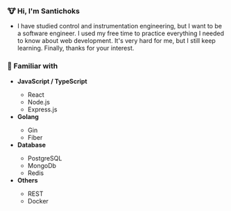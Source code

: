 ### 🐮 Hi, I'm Santichoks
<ul list-style-type="none">
  <li>I have studied control and instrumentation engineering, but I want to be a software engineer. I used my free time to practice everything I needed to know about web development. It's very hard for me, but I still keep learning. Finally, thanks for your interest.</li>
</ul>

### 📑 Familiar with
<ul>
  <li><strong>JavaScript / TypeScript</strong></li>
  <ul>
    <li>React</li>
    <li>Node.js</li>
    <li>Express.js</li>
  </ul>
  
  <li><strong>Golang</strong></li>
  <ul>
    <li>Gin</li>
    <li>Fiber</li>
  </ul>
  
  <li><strong>Database</strong></li>
  <ul>
    <li>PostgreSQL</li>
    <li>MongoDb</li>
    <li>Redis</li>
  </ul>
  <li><strong>Others</strong></li>
  <ul>
    <li>REST</li>
    <li>Docker</li>
  </ul>
</ul>




